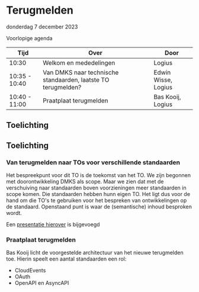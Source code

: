 <!-----------------------------







   :warning: Dit bestand wordt automatisch gegenereerd.
   :warning: Handmatige toevoegingen worden overschreven.







----------------------------->
# Terugmelden

donderdag 7 december 2023

Voorlopige agenda

|  Tijd          | Over                                                          | Door                       |
|----------------|---------------------------------------------------------------|----------------------------|
|  10:30         | Welkom en mededelingen                                        | Logius                     |
|  10:35 - 10:40 | Van DMKS naar technische standaarden, laatste TO terugmelden? | Edwin Wisse, Logius        |
|  10:40 - 11:00 | Praatplaat terugmelden                                        | Bas Kooij, Logius          |

## Toelichting


## Toelichting

### Van terugmelden naar TOs voor verschillende standaarden
Het bespreekpunt voor dit TO is de toekomst van het TO. We zijn begonnen met doorontwikkeling DMKS als scope. 
Maar we zien dat met de verschuiving naar standaarden boven voorzieningen meer standaarden in scope komen. 
Die standaarden hebben hunn eigen TO. Het ligt dus voor de hand om die TO's te gebruiken voor het bespreken 
van ontwikkelingen op de standaard. Openstaand punt is waar de (semantische)  inhoud besproken wordt.

Een [presentatie hierover](https://github.com/Logius-standaarden/Overleg/blob/main/Terugmelden/2023-12-07/20231207TerugmeldenNotificeren.pdf) is bijgevoegd

### Praatplaat terugmelden

Bas Kooij licht de voorgestelde architectuur van het nieuwe terugmelden toe. Hierin speelt een aantal standaarden een rol:
- CloudEvents
- OAuth
- OpenAPI en AsyncAPI
